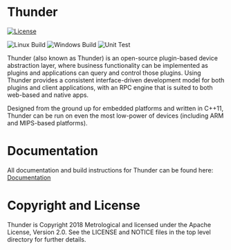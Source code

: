 # Thunder

[![License](https://img.shields.io/badge/License-Apache_2.0-blue.svg)](https://opensource.org/licenses/Apache-2.0) 

![Linux Build](https://github.com/rdkcentral/Thunder/actions/workflows/Build%20Thunder%20on%20Linux.yml/badge.svg) ![Windows Build](https://github.com/rdkcentral/Thunder/actions/workflows/Build%20Thunder%20on%20Windows.yml/badge.svg) ![Unit Test](https://github.com/rdkcentral/Thunder/actions/workflows/Test%20Thunder.yml/badge.svg)


Thunder (also known as Thunder) is an open-source plugin-based device abstraction layer, where business functionality can be implemented as plugins and applications can query and control those plugins. Using Thunder provides a consistent interface-driven development model for both plugins and client applications, with an RPC engine that is suited to both web-based and native apps.

Designed from the ground up for embedded platforms and written in C++11, Thunder can be run on even the most low-power of devices (including ARM and MIPS-based platforms).

# Documentation

All documentation and build instructions for Thunder can be found here: [Documentation](https://rdkcentral.github.io/Thunder/)

# Copyright and License

Thunder is Copyright 2018 Metrological and licensed under the Apache License, Version 2.0. See the LICENSE and NOTICE files in the top level directory for further details.